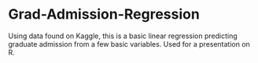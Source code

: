 # Grad-Admission-Regression
Using data found on Kaggle, this is a basic linear regression predicting graduate admission from a few basic variables. Used for a presentation on R.

